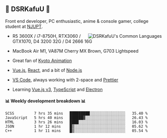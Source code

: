 ## 🍥 DSRKafuU 🍥

Front end developer, PC enthusiastic, anime & console gamer, college student at [NJUPT](https://www.njupt.edu.cn).

<img align="right" alt="DSRKafuU's Common Languages" src="https://github-readme-stats.vercel.app/api/top-langs/?username=dsrkafuu&hide_title=true&layout=compact&langs_count=8" />

- R5 3600X / i7-8750H, RTX3060 / GTX1070, D4 3200 32G / D4 2666 16G
- MacBook Air M1, VA87M Cherry MX Brown, G703 Lightspeed

- Great fan of [Kyoto Animation](https://www.kyotoanimation.co.jp)
- [Vue.js](https://vuejs.org), [React](https://reactjs.org), and a bit of [Node.js](https://nodejs.org)
- [VS Code](https://code.visualstudio.com), always working with 2-space and [Prettier](https://prettier.io)
- Learning [Vue.js v3](https://v3.vuejs.org), [TypeScript](https://www.typescriptlang.org) and [Electron](https://www.electronjs.org)

#### :bar_chart: Weekly development breakdown :bar_chart:

<!--START_SECTION:waka-->
```text
SCSS         7 hrs 35 mins   █████████░░░░░░░░░░░░░░░░   35.40 % 
JavaScript   5 hrs 40 mins   ██████▓░░░░░░░░░░░░░░░░░░   26.43 % 
HTML         3 hrs 26 mins   ████░░░░░░░░░░░░░░░░░░░░░   16.03 % 
JSON         1 hr 12 mins    █▒░░░░░░░░░░░░░░░░░░░░░░░   05.62 % 
C++          1 hr 11 mins    █▒░░░░░░░░░░░░░░░░░░░░░░░   05.54 % 
```
<!--END_SECTION:waka-->

